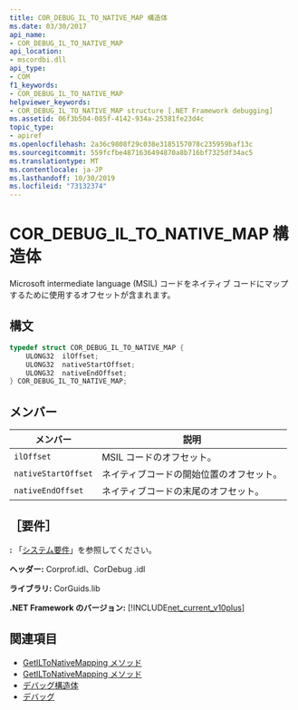```yaml
---
title: COR_DEBUG_IL_TO_NATIVE_MAP 構造体
ms.date: 03/30/2017
api_name:
- COR_DEBUG_IL_TO_NATIVE_MAP
api_location:
- mscordbi.dll
api_type:
- COM
f1_keywords:
- COR_DEBUG_IL_TO_NATIVE_MAP
helpviewer_keywords:
- COR_DEBUG_IL_TO_NATIVE_MAP structure [.NET Framework debugging]
ms.assetid: 06f3b504-085f-4142-934a-25381fe23d4c
topic_type:
- apiref
ms.openlocfilehash: 2a36c9808f29c038e3185157078c235959baf13c
ms.sourcegitcommit: 559fcfbe4871636494870a8b716bf7325df34ac5
ms.translationtype: MT
ms.contentlocale: ja-JP
ms.lasthandoff: 10/30/2019
ms.locfileid: "73132374"
---
```

# <a name="cor_debug_il_to_native_map-structure"></a>COR_DEBUG_IL_TO_NATIVE_MAP 構造体
Microsoft intermediate language (MSIL) コードをネイティブ コードにマップするために使用するオフセットが含まれます。  
  
## <a name="syntax"></a>構文  
  
```cpp  
typedef struct COR_DEBUG_IL_TO_NATIVE_MAP {  
    ULONG32  ilOffset;  
    ULONG32  nativeStartOffset;  
    ULONG32  nativeEndOffset;  
} COR_DEBUG_IL_TO_NATIVE_MAP;  
```  
  
## <a name="members"></a>メンバー  
  
|メンバー|説明|  
|------------|-----------------|  
|`ilOffset`|MSIL コードのオフセット。|  
|`nativeStartOffset`|ネイティブコードの開始位置のオフセット。|  
|`nativeEndOffset`|ネイティブコードの末尾のオフセット。|  
  
## <a name="requirements"></a>［要件］  
 **:** 「[システム要件](../../get-started/system-requirements.md)」を参照してください。  
  
 **ヘッダー:** Corprof.idl、CorDebug .idl  
  
 **ライブラリ:** CorGuids.lib  
  
 **.NET Framework のバージョン:** [!INCLUDE[net_current_v10plus](../../../../includes/net-current-v10plus-md.md)]  
  
## <a name="see-also"></a>関連項目

- [GetILToNativeMapping メソッド](../profiling/icorprofilerinfo-getiltonativemapping-method.md)
- [GetILToNativeMapping メソッド](icordebugcode-getiltonativemapping-method.md)
- [デバッグ構造体](debugging-structures.md)
- [デバッグ](index.md)
